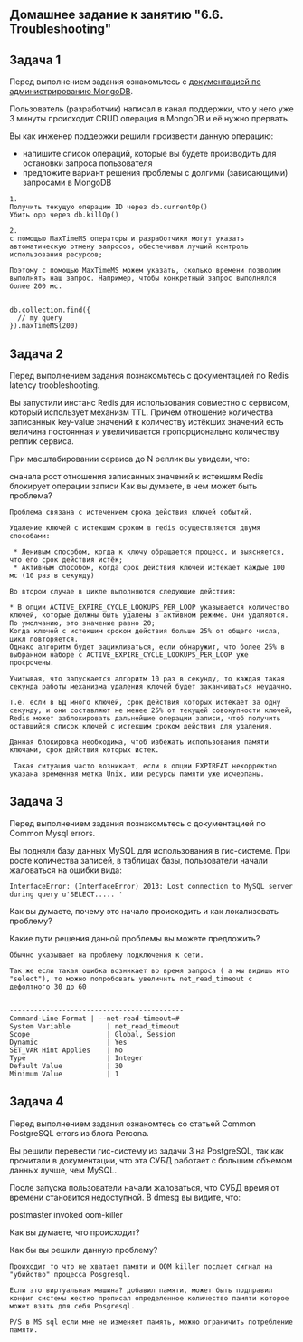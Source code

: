 ## Домашнее задание к занятию "6.6. Troubleshooting"

## Задача 1

Перед выполнением задания ознакомьтесь с [документацией по администрированию MongoDB](https://docs.mongodb.com/manual/administration/).

Пользователь (разработчик) написал в канал поддержки, что у него уже 3 минуты происходит CRUD операция в MongoDB и её нужно прервать.

Вы как инженер поддержки решили произвести данную операцию:

- напишите список операций, которые вы будете производить для остановки запроса пользователя
- предложите вариант решения проблемы с долгими (зависающими) запросами в MongoDB

```
1. 
Получить текущую операцию ID через db.currentOp()
Убить opp через db.killOp()

2.
с помощью MaxTimeMS операторы и разработчики могут указать автоматическую отмену запросов, обеспечивая лучший контроль использования ресурсов;

Поэтому с помощью MaxTimeMS можем указать, сколько времени позволим выполнять наш запрос. Например, чтобы конкретный запрос выполнялся более 200 мс.


db.collection.find({
  // my query
}).maxTimeMS(200)
```

## Задача 2

Перед выполнением задания познакомьтесь с документацией по Redis latency troobleshooting.

Вы запустили инстанс Redis для использования совместно с сервисом, который использует механизм TTL. Причем отношение количества записанных key-value значений к количеству истёкших значений есть величина постоянная и увеличивается пропорционально количеству реплик сервиса.

При масштабировании сервиса до N реплик вы увидели, что:

сначала рост отношения записанных значений к истекшим
Redis блокирует операции записи
Как вы думаете, в чем может быть проблема?

```
Проблема связана с истечением срока действия ключей событий.

Удаление ключей с истекшим сроком в redis осуществляется двумя способами:

 * Ленивым способом, когда к ключу обращается процесс, и выясняется, что его срок действия истёк;
 * Активным способом, когда срок действия ключей истекает каждые 100 мс (10 раз в секунду)

Во втором случае в цикле выполняются следующие действия:

* В опции ACTIVE_EXPIRE_CYCLE_LOOKUPS_PER_LOOP указывается количество ключей, которые должны быть удалены в активном режиме. Они удаляются. По умолчанию, это значение равно 20;
Когда ключей с истекшим сроком действия больше 25% от общего числа, цикл повторяется.
Однако алгоритм будет зацикливаться, если обнаружит, что более 25% в выбранном наборе с ACTIVE_EXPIRE_CYCLE_LOOKUPS_PER_LOOP уже просрочены.

Учитывая, что запускается алгоритм 10 раз в секунду, то каждая такая секунда работы механизма удаления ключей будет заканчиваться неудачно.

Т.е. если в БД много ключей, срок действия которых истекает за одну секунду, и они составляют не менее 25% от текущей совокупности ключей, Redis может заблокировать дальнейшие операции записи, чтоб получить оставшийся список ключей с истекшим сроком действия для удаления.

Данная блокировка необходима, чтоб избежать использования памяти ключами, срок действия которых истек.

 Такая ситуация часто возникает, если в опции EXPIREAT некорректно указана временная метка Unix, или ресурсы памяти уже исчерпаны.

```


## Задача 3

Перед выполнением задания познакомьтесь с документацией по Common Mysql errors.

Вы подняли базу данных MySQL для использования в гис-системе. При росте количества записей, в таблицах базы, пользователи начали жаловаться на ошибки вида:

```
InterfaceError: (InterfaceError) 2013: Lost connection to MySQL server during query u'SELECT..... '
```

Как вы думаете, почему это начало происходить и как локализовать проблему?

Какие пути решения данной проблемы вы можете предложить?

```
Обычно указывает на проблему подключения к сети.

Так же если такая ошибка возникает во время запроса ( а мы видишь мто "select"), то можно попробовать увеличить net_read_timeout с дефолтного 30 до 60 


-------------------------------------------
Command-Line Format	| --net-read-timeout=# 
System Variable	        | net_read_timeout    
Scope	                | Global, Session     
Dynamic	                | Yes                 
SET_VAR Hint Applies    | No                  
Type	                | Integer              
Default Value           | 30                   
Minimum Value           | 1                  

```

## Задача 4

Перед выполнением задания ознакомтесь со статьей Common PostgreSQL errors из блога Percona.

Вы решили перевести гис-систему из задачи 3 на PostgreSQL, так как прочитали в документации, что эта СУБД работает с большим объемом данных лучше, чем MySQL.

После запуска пользователи начали жаловаться, что СУБД время от времени становится недоступной. В dmesg вы видите, что:

postmaster invoked oom-killer

Как вы думаете, что происходит?

Как бы вы решили данную проблему?

```
Проиходит то что не хватает памяти и OOM killer послает сигнал на "убийство" процесса Posgresql.

Если это виртуальная машина? добавил памяти, может быть подправил конфиг системы жестко прописал определенное количество памяти которое может взять для себя Posgresql.

P/S в MS sql если мне не изменяет память, можно ограничить потребление памяти.

```
